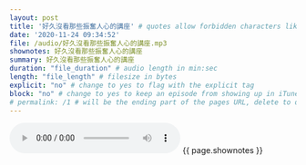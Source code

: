 ```yaml
---
layout: post
title: '好久沒看那些振奮人心的講座' # quotes allow forbidden characters like the colon
date: '2020-11-24 09:34:52'
file: /audio/好久沒看那些振奮人心的講座.mp3
shownotes: 好久沒看那些振奮人心的講座
summary: 好久沒看那些振奮人心的講座
duration: "file_duration" # audio length in min:sec
length: "file_length" # filesize in bytes
explicit: "no" # change to yes to flag with the explicit tag
block: "no" # change to yes to keep an episode from showing up in iTunes
# permalink: /1 # will be the ending part of the pages URL, delete to default to the title
---
```


<audio controls>
<source src="{{site.url}}{{site.baseurl}}{{ page.file }}" type="audio/x-mp3">
Your browser does not support the audio element.
</audio>
{{ page.shownotes }}
